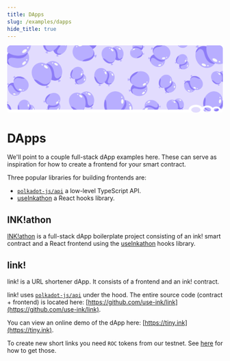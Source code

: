 ```yaml
---
title: DApps
slug: /examples/dapps
hide_title: true
---
```


![Balloons 2 Title Picture](/img/title/balloons-2.svg)

# DApps

We'll point to a couple full-stack dApp examples here.
These can serve as inspiration for how to create a frontend for your
smart contract.

Three popular libraries for building frontends are:

- [`polkadot-js/api`](https://github.com/polkadot-js/api) a low-level TypeScript API.
- [useInkathon](https://github.com/scio-labs/use-inkathon) a React hooks library.

## INK!athon

[INK!athon](https://inkathon.xyz/) is a full-stack dApp boilerplate project consisting
of an ink! smart contract and a React frontend using the
[useInkathon](https://github.com/scio-labs/use-inkathon) hooks library.

## link!

link! is a URL shortener dApp. It consists of a frontend and an ink! contract.

link! uses [`polkadot-js/api`](https://github.com/polkadot-js/api) under the hood.
The entire source code (contract + frontend) is located here:
[https://github.com/use-ink/link](https://github.com/use-ink/link).

You can view an online demo of the dApp here: [https://tiny.ink](https://tiny.ink).

To create new short links you need `ROC` tokens from our testnet.
See [here](../testnet/overview.md) for how to get those.
